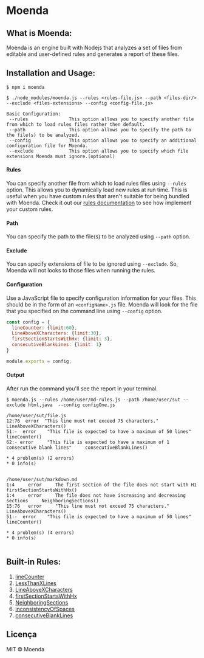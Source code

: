 # Moenda

## What is Moenda:

Moenda is an engine built with Nodejs that analyzes a set of files from editable and user-defined rules and generates a report of these files.

## Installation and Usage:

```
$ npm i moenda

$ ./node_modules/moenda.js --rules <rules-file.js> --path <files-dir/> --exclude <files-extensions> --config <config-file.js>
 
Basic Configuration:
 --rules               This option allows you to specify another file from which to load rules files rather then default. 
 --path                This option allows you to specify the path to the file(s) to be analyzed.
 --config              This option allows you to specify an additional configuration file for Moenda.
 --exclude             This option allows you to specify which file extensions Moenda must ignore.(optional)
```
   
#### Rules
You can specify another file from which to load rules files using `--rules` option. This allows you to dynamically load new rules at run time. This is useful when you have custom rules that aren't suitable for being bundled with Moenda. Check it out our [rules documentation](https://github.com/SPLAB-UFCG/Moenda/blob/master/rules.md) to see how implement your custom rules.

#### Path
You can specify the path to the file(s) to be analyzed using `--path` option.

#### Exclude 
You can specify extensions of file to be ignored using `--exclude`. So, Moenda will not looks to those files when running the rules.


#### Configuration
Use a JavaScript file to specify configuration information for your files. This should be in the form of an `<configName>.js` file. Moenda will look for the file that you specified on the command line using `--config` option.


```js
const config = {
  lineCounter: {limit:60},
  LineAboveXCharacters: {limit:30},
  firstSectionStartsWithHx: {limit: 3},
  consecutiveBlankLines: {limit: 1}
}

module.exports = config;
```
#### Output
After run the command you'll see the report in your terminal.
```shell
$ moenda.js --rules /home/user/md-rules.js --path /home/user/sut --exclude html,java  --config configOne.js

/home/user/sut/file.js
12:76  error  "This line must not exceed 75 characters."     LineAboveXCharacters()
51:-  error    "This file is expected to have a maximum of 50 lines"   lineCounter()
62:- error     "This file is expected to have a maximum of 1 consecutive blank lines"     consecutiveBlankLines()

* 4 problem(s) (2 errors)
* 0 info(s)


/home/user/sut/markdown.md
1:4     error     The first section of the file does not start with H1     firstSectionStartsWithHx()
1:4     error     The file does not have increasing and decreasing sections     NeighboringSections()
15:76   error     "This line must not exceed 75 characters."     LineAboveXCharacters()
51:-  error    "This file is expected to have a maximum of 50 lines"   lineCounter()

* 4 problem(s) (4 errors)
* 0 info(s)
  

```

## Built-in Rules:

  1. [lineCounter](https://github.com/SPLAB-UFCG/Moenda/blob/master/src/index.js#L6)  
  2. [LessThanXLines](https://github.com/SPLAB-UFCG/Moenda/blob/master/src/index.js#L37)  
  3. [LineAboveXCharacters](https://github.com/SPLAB-UFCG/Moenda/blob/master/src/index.js#L68)    
  4. [firstSectionStartsWithHx](https://github.com/SPLAB-UFCG/Moenda/blob/master/src/index.js#L103)    
  5. [NeighboringSections](https://github.com/SPLAB-UFCG/Moenda/blob/master/src/index.js#L159)  
  6. [inconsistencyOfSpaces](https://github.com/SPLAB-UFCG/Moenda/blob/master/src/index.js#L209)  
  7. [consecutiveBlankLines](https://github.com/SPLAB-UFCG/Moenda/blob/master/src/index.js#L260)  




## Licença

MIT © Moenda
